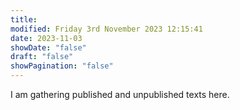 ```yaml
---
title: 
modified: Friday 3rd November 2023 12:15:41
date: 2023-11-03
showDate: "false"
draft: "false"
showPagination: "false"
---
```

I am gathering published and unpublished texts here.
